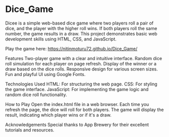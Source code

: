 # Dice_Game

Dicee is a simple web-based dice game where two players roll a pair of dice, and the player with the higher roll wins. If both players roll the same number, the game results in a draw. This project demonstrates basic web development skills using HTML, CSS, and JavaScript.

Play the game here: https://nitinmoturu72.github.io/Dice_Game/

Features
Two-player game with a clear and intuitive interface.
Random dice roll simulation for each player on page refresh.
Display of the winner or a draw based on the dice rolls.
Responsive design for various screen sizes.
Fun and playful UI using Google Fonts.

Technologies Used
HTML: For structuring the web page.
CSS: For styling the game interface.
JavaScript: For implementing the game logic and random dice roll functionality.

How to Play
Open the index.html file in a web browser.
Each time you refresh the page, the dice will roll for both players.
The game will display the result, indicating which player wins or if it's a draw.

Acknowledgements
Special thanks to App Brewery for their excellent tutorials and resources.

